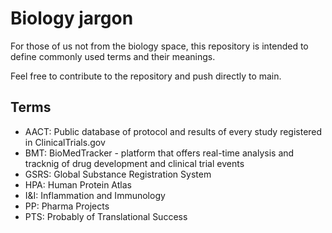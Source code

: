 # Biology jargon
For those of us not from the biology space, this repository is intended to define commonly used terms and their meanings.

Feel free to contribute to the repository and push directly to main.

## Terms
- AACT: Public database of protocol and results of every study registered in ClinicalTrials.gov
- BMT: BioMedTracker - platform that offers real-time analysis and tracknig of drug development and clinical trial events
- GSRS: Global Substance Registration System
- HPA: Human Protein Atlas
- I&I: Inflammation and Immunology 
- PP: Pharma Projects
- PTS: Probably of Translational Success
